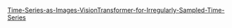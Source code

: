 [Time-Series-as-Images-VisionTransformer-for-Irregularly-Sampled-Time-Series](OEU/Time-Series-as-Images-VisionTransformer-for-Irregularly-Sampled-Time-Series.md)